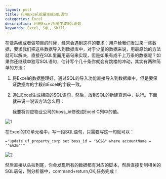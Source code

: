 ```yaml
---
layout: post
title: 利用Excel批量生成SQL语句
categories: Excel
description: 利用Excel批量生成SQL语句
keywords: Excel, SQL, Skill
---
```

在做系统或者做项目的时候，经常会遇到这样的要求：用户给我们发过来一些数据，要求我们把这些数据导入到数据库中，对于少量的数据来说，用最原始的方法就可以解决，直接在SQL里面用语句来实现，但是如果有成千上万条的数据呢？如果你还继续单独写SQL语句，估计写个几十条你就会有跳楼的冲动，其实有两种简单的方法：

1. 将Excel的数据整理好，通过SQL的导入功能直接导入到数据库中，但是要保证数据库的字段和Excel的字段一致。
2. 通过Excel生成相应的SQL语句，然后，放到SQL的新建查询中，执行。下面就来说一说该方法怎么用：

   我要将对应物业公司的boss_id修改成Excel C列中的值。
   
![1](/Log/images/posts/excel/14920483409274.png)

在Excel的D2单元格中，写一段SQL语句，只需要写这一句就可以：

`="update uf_property_corp set boss_id = "&C2&" where accountName = '"&A2&"'"`

![2](/Log/images/posts/excel/14920486412508.png)

然后直接从头拉到尾，你会发现所有的数据都有对应的脚本，然后直接复制相关的SQL语句，到分析器中，command+return,OK,任务完成！

